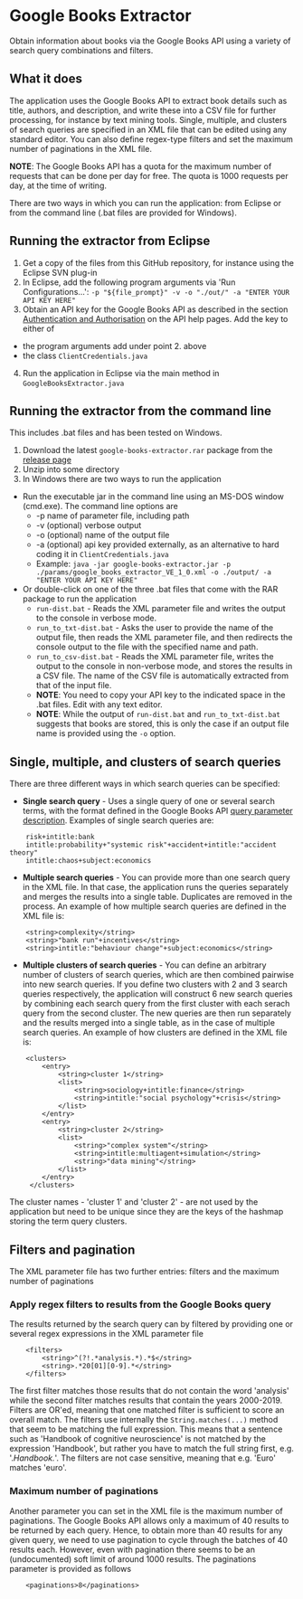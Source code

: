 # Google Books Extractor

Obtain information about books via the Google Books API using a variety of search query combinations and filters.

## What it does

The application uses the Google Books API to extract book details such as title, authors, and description, and write these into a CSV file for further processing, for instance by text mining tools. Single, multiple, and clusters of search queries are specified in an XML file that can be edited using any standard editor. You can also define regex-type filters and set the maximum number of paginations in the XML file.

**NOTE**: The Google Books API has a quota for the maximum number of requests that can be done per day for free. The quota is 1000 requests per day, at the time of writing. 

There are two ways in which you can run the application: from Eclipse or from the command line (.bat files are provided for Windows).

## Running the extractor from Eclipse

1. Get a copy of the files from this GitHub repository, for instance using the Eclipse SVN plug-in
2. In Eclipse, add the following program arguments via 'Run Configurations...': ``` -p "${file_prompt}" -v -o "./out/" -a "ENTER YOUR API KEY HERE" ```
3. Obtain an API key for the Google Books API as described in the section [Authentication and Authorisation](https://developers.google.com/books/docs/v1/using#auth) on the API help pages. Add the key to either of
  * the program arguments add under point 2. above
  * the class ```ClientCredentials.java```
4. Run the application in Eclipse via the main method in ```GoogleBooksExtractor.java```

## Running the extractor from the command line

This includes .bat files and has been tested on Windows.

1. Download the latest ```google-books-extractor.rar``` package from the [release page](https://github.com/gitwitcho/google-books-extractor/releases)
2. Unzip into some directory
3. In Windows there are two ways to run the application
  * Run the executable jar in the command line using an MS-DOS window (cmd.exe). The command line options are
    * -p name of parameter file, including path
    * -v (optional) verbose output
    * -o (optional) name of the output file
    * -a (optional) api key provided externally, as an alternative to hard coding it in ```ClientCredentials.java```
    * Example: ```java -jar google-books-extractor.jar -p ./params/google_books_extractor_VE_1_0.xml -o ./output/ -a "ENTER YOUR API KEY HERE"```
  * Or double-click on one of the three .bat files that come with the RAR package to run the application
    * ```run-dist.bat``` - Reads the XML parameter file and writes the output to the console in verbose mode.
    * ```run_to_txt-dist.bat``` - Asks the user to provide the name of the output file, then reads the XML parameter file, and then redirects the console output to the file with the specified name and path.
    * ```run_to_csv-dist.bat``` - Reads the XML parameter file, writes the output to the console in non-verbose mode, and stores the results in a CSV file. The name of the CSV file is automatically extracted from that of the input file.
    * **NOTE**: You need to copy your API key to the indicated space in the .bat files. Edit with any text editor.
    * **NOTE**: While the output of ```run-dist.bat``` and ```run_to_txt-dist.bat``` suggests that books are stored, this is only the case if an output file name is provided using the ```-o``` option. 

## Single, multiple, and clusters of search queries

There are three different ways in which search queries can be specified:
* **Single search query** - Uses a single query of one or several search terms, with the format defined in the Google Books API [query parameter description](https://developers.google.com/books/docs/v1/using#api_params). Examples of single search queries are:
```
    risk+intitle:bank
    intitle:probability+"systemic risk"+accident+intitle:"accident theory"
    intitle:chaos+subject:economics
```
* **Multiple search queries** - You can provide more than one search query in the XML file. In that case, the application runs the queries separately and merges the results into a single table. Duplicates are removed in the process. An example of how multiple search queries are defined in the XML file is:
```
    <string>complexity</string>
    <string>"bank run"+incentives</string>
    <string>intitle:"behaviour change"+subject:economics</string>
```
* **Multiple clusters of search queries** - You can define an arbitrary number of clusters of search queries, which are then combined pairwise into new search queries. If you define two clusters with 2 and 3 search queries respectively, the application will construct 6 new search queries by combining each search query from the first cluster with each serach query from the second cluster. The new queries are then run separately and the results merged into a single table, as in the case of multiple search queries. An example of how clusters are defined in the XML file is:
```
    <clusters>
        <entry>
            <string>cluster 1</string>
            <list>
                <string>sociology+intitle:finance</string>
                <string>intitle:"social psychology"+crisis</string>
            </list>
        </entry>
        <entry>
            <string>cluster 2</string>
            <list>
                <string>"complex system"</string>
                <string>intitle:multiagent+simulation</string>
                <string>"data mining"</string>
            </list>
        </entry>
     </clusters>
```
The cluster names - 'cluster 1' and 'cluster 2' - are not used by the application but need to be unique since they are the keys of the hashmap storing the term query clusters.

## Filters and pagination

The XML parameter file has two further entries: filters and the maximum number of paginations

### Apply regex filters to results from the Google Books query

The results returned by the search query can by filtered by providing one or several regex expressions in the XML parameter file
```
    <filters>
        <string>^(?!.*analysis.*).*$</string>
        <string>.*20[01][0-9].*</string>
    </filters>
```
The first filter matches those results that do not contain the word 'analysis' while the second filter matches results that contain the years 2000-2019. Filters are OR'ed, meaning that one matched filter is sufficient to score an overall match. The filters use internally the ```String.matches(...)``` method that seem to be  matching the full expression. This means that a sentence such as 'Handbook of cognitive neuroscience' is not matched by the expression 'Handbook', but rather you have to match the full string first, e.g. '.*Handbook.*'. The filters are not case sensitive, meaning that e.g. 'Euro' matches 'euro'.

### Maximum number of paginations

Another parameter you can set in the XML file is the maximum number of paginations. The Google Books API allows only a maximum of 40 results to be returned by each query. Hence, to obtain more than 40 results for any given query, we need to use pagination to cycle through the batches of 40 results each. However, even with pagination there seems to be an (undocumented) soft limit of around 1000 results. The paginations parameter is provided as follows
```
    <paginations>8</paginations>
```

